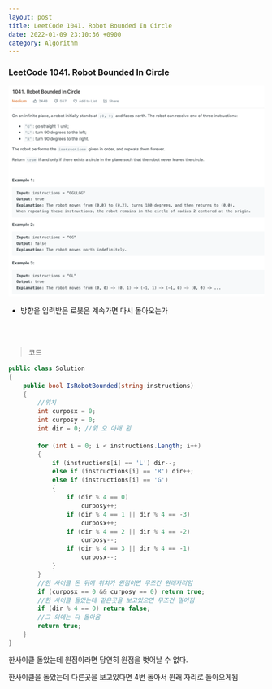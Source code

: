 ```yaml
---
layout: post
title: LeetCode 1041. Robot Bounded In Circle
date: 2022-01-09 23:10:36 +0900
category: Algorithm
---
```

### LeetCode 1041. Robot Bounded In Circle

![](/assets/img/leetcode/1041.png)

- 방향을 입력받은 로봇은 계속가면 다시 돌아오는가

<br><br>

>코드

```c#
public class Solution
{
    public bool IsRobotBounded(string instructions)
    {
        //위치
        int curposx = 0;
        int curposy = 0;
        int dir = 0; //위 오 아래 왼

        for (int i = 0; i < instructions.Length; i++)
        {
            if (instructions[i] == 'L') dir--;
            else if (instructions[i] == 'R') dir++;
            else if (instructions[i] == 'G')
            {
                if (dir % 4 == 0)
                    curposy++;
                if (dir % 4 == 1 || dir % 4 == -3)
                    curposx++;
                if (dir % 4 == 2 || dir % 4 == -2)
                    curposy--;
                if (dir % 4 == 3 || dir % 4 == -1)
                    curposx--;
            }
        }
        //한 사이클 돈 뒤에 위치가 원점이면 무조건 원래자리임
        if (curposx == 0 && curposy == 0) return true;
        //한 사이클 돌았는데 같은곳을 보고있으면 무조건 멀어짐
        if (dir % 4 == 0) return false;
        //그 외에는 다 돌아옴
        return true;
    }
}
```

한사이클 돌았는데 원점이라면 당연히 원점을 벗어날 수 없다.

한사이클을 돌았는데 다른곳을 보고있다면 4번 돌아서 원래 자리로 돌아오게됨
